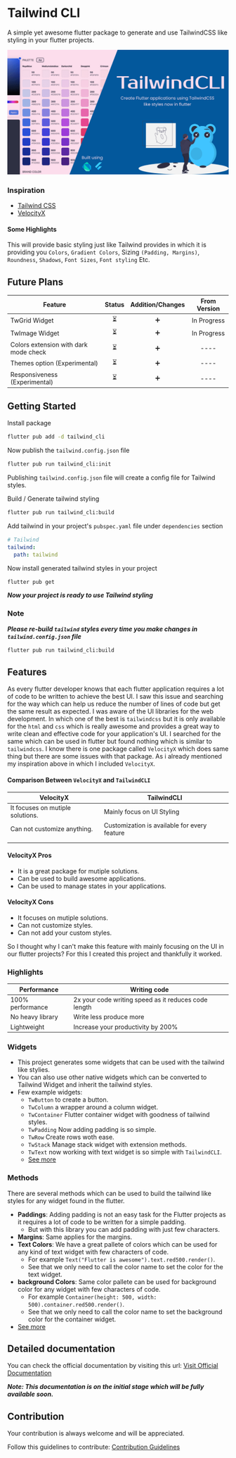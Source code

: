 # Tailwind CLI

A simple yet awesome flutter package to generate and use TailwindCSS like styling in your flutter
projects.

![TailwindCLI](./screenshots/TailwindCLI.svg)

### Inspiration

- [Tailwind CSS](https://tailwindcss.com/)
- [VelocityX](https://velocityx.dev)

#### Some Highlights

This will provide basic styling just like Tailwind provides in which it is providing
you `Colors`, `Gradient Colors`, Sizing `(Padding, Margins)`,
`Roundness`, `Shadows`, `Font Sizes`, `Font styling` Etc.

## Future Plans

| Feature                               | Status | Addition/Changes | From Version |
| ------------------------------------- | :----: | :--------------: | :----------: |
| TwGrid Widget                         |   ⏳   |        ➕        | In Progress  |
| TwImage Widget                        |   ⏳   |        ➕        | In Progress  |
| Colors extension with dark mode check |   ⏳   |        ➕        |     ----     |
| Themes option (Experimental)          |   ⏳   |        ➕        |     ----     |
| Responsiveness (Experimental)         |   ⏳   |        ➕        |     ----     |

## Getting Started

Install package

```bash
flutter pub add -d tailwind_cli
```

Now publish the `tailwind.config.json` file

```bash
flutter pub run tailwind_cli:init
```

Publishing `tailwind.config.json` file will create a config file for Tailwind styles.

Build / Generate tailwind styling

```bash
flutter pub run tailwind_cli:build
```

Add tailwind in your project's `pubspec.yaml` file under `dependencies` section

```yaml
# Tailwind
tailwind:
  path: tailwind
```

Now install generated tailwind styles in your project

```bash
flutter pub get
```

**_Now your project is ready to use Tailwind styling_**

### Note

**_Please re-build `tailwind` styles every time you make changes in `tailwind.config.json` file_**

```bash
flutter pub run tailwind_cli:build
```

## Features

As every flutter developer knows that each flutter application requires a lot of code to be written to achieve the best UI. I saw this issue and searching for the way which can help us reduce the number of lines of code but get the same result as expected. I was aware of the UI libraries for the web development. In which one of the best is `tailwindcss` but it is only available for the `html` and `css` which is really awesome and provides a great way to write clean and effective code for your application's UI. I searched for the same which can be used in flutter but found nothing which is similar to `tailwindcss`. I know there is one package called `VelocityX` which does same thing but there are some issues with that package. As i already mentioned my inspiration above in which I included `VelocityX`.

#### Comparison Between `VelocityX` and `TailwindCLI`

| VelocityX                        | TailwindCLI                                  |
| -------------------------------- | -------------------------------------------- |
| It focuses on mutiple solutions. | Mainly focus on UI Styling                   |
| Can not customize anything.      | Customization is available for every feature |
|                                  |                                              |
|                                  |                                              |

#### VelocityX Pros

- It is a great package for mutiple solutions.
- Can be used to build awesome applications.
- Can be used to manage states in your applications.

#### VelocityX Cons

- It focuses on mutiple solutions.
- Can not customize styles.
- Can not add your custom styles.

So I thought why I can't make this feature with mainly focusing on the UI in our flutter projects? For this I created this project and thankfully it worked.

### Highlights

| Performance      | Writing code                                         |
| ---------------- | ---------------------------------------------------- |
| 100% performance | 2x your code writing speed as it reduces code length |
| No heavy library | Write less produce more                              |
| Lightweight      | Increase your productivity by 200%                   |

### Widgets

- This project generates some widgets that can be used with the tailwind like stylies.
- You can also use other native widgets which can be converted to Tailwind Widget and inherit the tailwind styles.
- Few example widgets:
  - `TwButton` to create a button.
  - `TwColumn` a wrapper around a column widget.
  - `TwContainer` Flutter container widget with goodness of tailwind styles.
  - `TwPadding` Now adding padding is so simple.
  - `TwRow` Create rows woth ease.
  - `TwStack` Manage stack widget with extension methods.
  - `TwText` now working with text widget is so simple with `TailwindCLI`.
  - [See more](https://devsbuddy.gitbook.io/tailwind-cli/widgets/)

### Methods

There are several methods which can be used to build the tailwind like styles for any widget found in the flutter.

- **Paddings**: Adding padding is not an easy task for the Flutter projects as it requires a lot of code to be written for a simple padding.
  - But with this library you can add padding with just few characters.
- **Margins**: Same applies for the margins.
- **Text Colors**: We have a great pallete of colors which can be used for any kind of text widget with few characters of code.
  - For example `Text("Flutter is awesome").text.red500.render()`.
  - See that we only need to call the color name to set the color for the text widget.
- **background Colors**: Same color pallete can be used for background color for any widget with few characters of code.
  - For example `Container(height: 500, width: 500).container.red500.render()`.
  - See that we only need to call the color name to set the background color for the container widget.
- [See more](https://devsbuddy.gitbook.io/tailwind-cli/)

## Detailed documentation

You can check the official documentation by visiting this url: [Visit Official Documentation](https://devsbuddy.gitbook.io/tailwind-cli/)

**_Note: This documentation is on the initial stage which will be fully available soon._**

## Contribution

Your contribution is always welcome and will be appreciated.

Follow this guidelines to contribute:
[Contribution Guidelines](/CONTRIBUTION.md)
